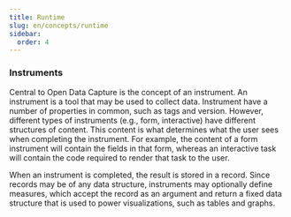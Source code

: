 ```yaml
---
title: Runtime
slug: en/concepts/runtime
sidebar:
  order: 4
---
```


### Instruments

Central to Open Data Capture is the concept of an instrument. An instrument is a tool that may be used to collect data. Instrument have a number of properties in common, such as tags and version. However, different types of instruments (e.g., form, interactive) have different structures of content. This content is what determines what the user sees when completing the instrument. For example, the content of a form instrument will contain the fields in that form, whereas an interactive task will contain the code required to render that task to the user.

When an instrument is completed, the result is stored in a record. Since records may be of any data structure, instruments may optionally define measures, which accept the record as an argument and return a fixed data structure that is used to power visualizations, such as tables and graphs.